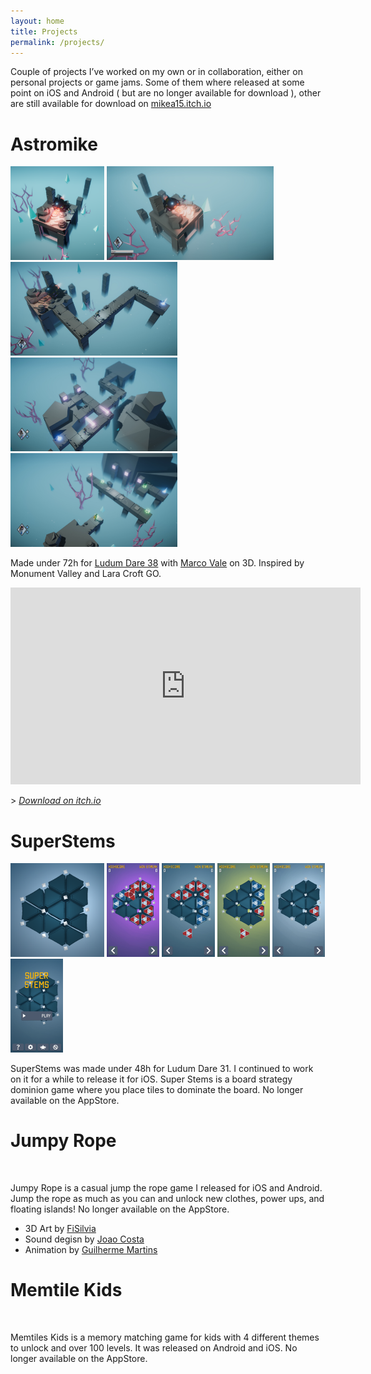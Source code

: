```yaml
---
layout: home
title: Projects
permalink: /projects/
---
```


Couple of projects I’ve worked on my own or in collaboration, either on personal projects or game jams. Some of them where released at some point on iOS and Android ( but are no longer available for download ), other are still available for download on [mikea15.itch.io](https://mikea15.itch.io/)

# Astromike

<img src='content/img/astromike_icon.png' alt='' height="150" />
<img src='content/img/screen_1.png' alt='' height="150" />
<img src='content/img/screen_2.png' alt='' height="150" />
<img src='content/img/screen_3.png' alt='' height="150" />
<img src='content/img/screen_4.png' alt='' height="150" />

Made under 72h for [Ludum Dare 38](https://ldjam.com/events/ludum-dare/38/astromike) with [Marco Vale](https://twitter.com/MarcoValeKaz) on 3D. Inspired by Monument Valley and Lara Croft GO.

<iframe width="560" height="315" src="https://www.youtube.com/embed/b30id6bcWQk" frameborder="0" allow="accelerometer; autoplay; clipboard-write; encrypted-media; gyroscope; picture-in-picture" allowfullscreen></iframe>

\> *[Download on itch.io](https://mikea15.itch.io/astromike)*

# SuperStems

<img src='content/img/superstems-icon.png' alt='' height="150" />
<img src='content/img/ss-s2.png' alt='' height="150" />
<img src='content/img/ss-s3.png' alt='' height="150" />
<img src='content/img/ss-s4.png' alt='' height="150" />
<img src='content/img/ss-s5.png' alt='' height="150" />
<img src='content/img/ss-s6.png' alt='' height="150" />

SuperStems was made under 48h for Ludum Dare 31. I continued to work on it for a while to release it for iOS. Super Stems is a board strategy dominion game where you place tiles to dominate the board. No longer available on the AppStore.

# Jumpy Rope

<img src='/wp-content/uploads/mainiPhone-4.7-Inch-Landscape.png' alt='' height="150" />
<img src='/wp-content/uploads/multiplayeriPhone-4.7-Inch-Landscape.png' alt='' height="150" />
<img src='/wp-content/uploads/in-gameiPhone-4.7-Inch-Landscape.png' alt='' height="150" />


Jumpy Rope is a casual jump the rope game I released for iOS and Android. Jump the rope as much as you can and unlock new clothes, power ups, and floating islands! No longer available on the AppStore.

- 3D Art by [FiSilvia](https://twitter.com/fifsilva)
- Sound degisn by [Joao Costa](https://twitter.com/dainomyte)
- Animation by [Guilherme Martins](https://www.artstation.com/artist/guinimation)

# Memtile Kids

<img src='/assets/img/img.png' alt='' height="150" />

Memtiles Kids is a memory matching game for kids with 4 different themes to unlock and over 100 levels. It was released on Android and iOS. No longer available on the AppStore. 

